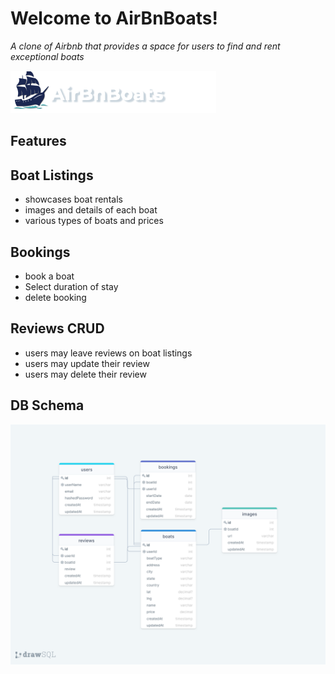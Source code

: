 # Welcome to AirBnBoats!

_A clone of Airbnb that provides a space for users to find and rent exceptional boats_

<img src="frontend/images/AirBnBoats-logo.png" alt="airBnBoats-logo"/>

## Features

## Boat Listings
* showcases boat rentals
* images and details of each boat
* various types of boats and prices

## Bookings 
* book a boat 
* Select duration of stay
* delete booking

## Reviews CRUD
* users may leave reviews on boat listings
* users may update their review
* users may delete their review 

## DB Schema 
<img src="frontend/images/db-schema.png" alt="db-schema"/>

